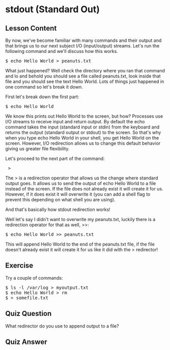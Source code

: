 # stdout (Standard Out)

## Lesson Content

By now, we've become familiar with many commands and their output and that brings us to our next subject I/O (input/output) streams. Let's run the following command and we'll discuss how this works.

<pre>$ echo Hello World > peanuts.txt</pre>

What just happened? Well check the directory where you ran that command and lo and behold you should see a file called peanuts.txt, look inside that file and you should see the text Hello World. Lots of things just happened in one command so let's break it down.

First let's break down the first part:

<pre>$ echo Hello World</pre>

We know this prints out Hello World to the screen, but how? Processes use I/O streams to receive input and return output. By default the echo command takes the input (standard input or stdin) from the keyboard and returns the output (standard output or stdout) to the screen. So that's why when you type echo Hello World in your shell, you get Hello World on the screen. However, I/O redirection allows us to change this default behavior giving us greater file flexibility.

Let's proceed to the next part of the command:

<pre> > </pre>

The > is a redirection operator that allows us the change where standard output goes. It allows us to send the output of echo Hello World to a file instead of the screen. If the file does not already exist it will create it for us. However, if it does exist it will overwrite it (you can add a shell flag to prevent this depending on what shell you are using).

And that's basically how stdout redirection works!

Well let's say I didn't want to overwrite my peanuts.txt, luckily there is a redirection operator for that as well, >>:

<pre>$ echo Hello World >> peanuts.txt</pre>

This will append Hello World to the end of the peanuts.txt file, if the file doesn't already exist it will create it for us like it did with the > redirector!

## Exercise

Try a couple of commands:

<pre>
$ ls -l /var/log > myoutput.txt
$ echo Hello World > rm
$ > somefile.txt
</pre>

## Quiz Question

What redirector do you use to append output to a file?

## Quiz Answer

>>